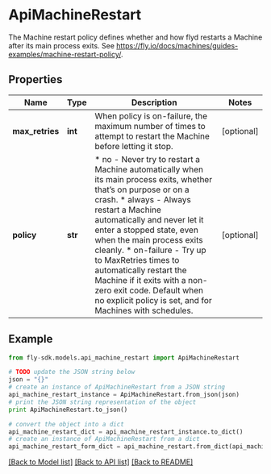 # ApiMachineRestart

The Machine restart policy defines whether and how flyd restarts a Machine after its main process exits. See https://fly.io/docs/machines/guides-examples/machine-restart-policy/.

## Properties
Name | Type | Description | Notes
------------ | ------------- | ------------- | -------------
**max_retries** | **int** | When policy is on-failure, the maximum number of times to attempt to restart the Machine before letting it stop. | [optional] 
**policy** | **str** | * no - Never try to restart a Machine automatically when its main process exits, whether that’s on purpose or on a crash. * always - Always restart a Machine automatically and never let it enter a stopped state, even when the main process exits cleanly. * on-failure - Try up to MaxRetries times to automatically restart the Machine if it exits with a non-zero exit code. Default when no explicit policy is set, and for Machines with schedules. | [optional] 

## Example

```python
from fly-sdk.models.api_machine_restart import ApiMachineRestart

# TODO update the JSON string below
json = "{}"
# create an instance of ApiMachineRestart from a JSON string
api_machine_restart_instance = ApiMachineRestart.from_json(json)
# print the JSON string representation of the object
print ApiMachineRestart.to_json()

# convert the object into a dict
api_machine_restart_dict = api_machine_restart_instance.to_dict()
# create an instance of ApiMachineRestart from a dict
api_machine_restart_form_dict = api_machine_restart.from_dict(api_machine_restart_dict)
```
[[Back to Model list]](../README.md#documentation-for-models) [[Back to API list]](../README.md#documentation-for-api-endpoints) [[Back to README]](../README.md)


